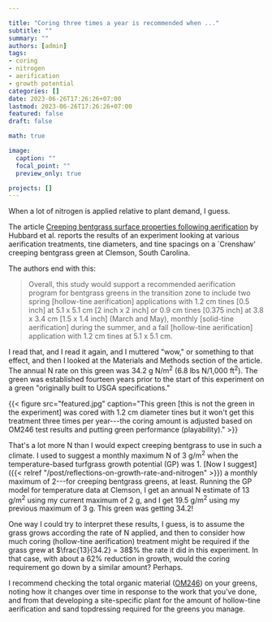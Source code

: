 ```yaml
---

title: "Coring three times a year is recommended when ..."
subtitle: ""
summary: ""
authors: [admin]
tags: 
- coring
- nitrogen
- aerification
- growth potential
categories: []
date: 2023-06-26T17:26:26+07:00
lastmod: 2023-06-26T17:26:26+07:00
featured: false
draft: false

math: true

image:
  caption: ""
  focal_point: ""
  preview_only: true

projects: []
---
```


When a lot of nitrogen is applied relative to plant demand, I guess.

The article [Creeping bentgrass surface properties following aerification](https://skeenapublishers.com/journal/ijares/IJARES-03-00021.pdf) by Hubbard et al. reports the results of an experiment looking at various aerification treatments, tine diameters, and tine spacings on a `Crenshaw' creeping bentgrass green at Clemson, South Carolina.

The authors end with this:

> Overall, this study would support a recommended aerification program for bentgrass greens in the transition zone to include two spring [hollow-tine aerification] applications with 1.2 cm tines [0.5 inch] at 5.1 x 5.1 cm [2 inch x 2 inch] or 0.9 cm tines [0.375 inch] at 3.8 x 3.4 cm [1.5 x 1.4 inch] (March and May), monthly [solid-tine aerification] during the summer, and a fall [hollow-tine aerification] application with 1.2 cm tines at 5.1 x 5.1 cm.

I read that, and I read it again, and I muttered "wow," or something to that effect, and then I looked at the Materials and Methods section of the article. The annual N rate on this green was 34.2 g N/m<sup>2</sup> (6.8 lbs N/1,000 ft<sup>2</sup>). The green was established fourteen years prior to the start of this experiment on a green "originally built to USGA specifications." 

{{< figure src="featured.jpg" caption="This green [this is not the green in the experiment] was cored with 1.2 cm diameter tines but it won't get this treatment three times per year---the coring amount is adjusted based on OM246 test results and putting green performance (playability)." >}}

That's a lot more N than I would expect creeping bentgrass to use in such a climate. I used to suggest a monthly maximum N of 3 g/m<sup>2</sup> when the temperature-based turfgrass growth potential (GP) was 1. [Now I suggest]({{< relref "/post/reflections-on-growth-rate-and-nitrogen" >}}) a monthly maximum of 2---for creeping bentgrass greens, at least. Running the GP model for temperature data at Clemson, I get an annual N estimate of 13 g/m<sup>2</sup> using my current maximum of 2 g, and I get 19.5 g/m<sup>2</sup> using my previous maximum of 3 g. This green was getting 34.2!

One way I could try to interpret these results, I guess, is to assume the grass grows according the rate of N applied, and then to consider how much coring (hollow-tine aerification) treatment might be required if the grass grew at $\frac{13}{34.2} = 38$% the rate it did in this experiment. In that case, with about a 62% reduction in growth, would the coring requirement go down by a similar amount? Perhaps. 

I recommend checking the total organic material ([OM246](/project/om246/)) on your greens, noting how it changes over time in response to the work that you've done, and from that developing a site-specific plant for the amount of hollow-tine aerification and sand topdressing required for the greens you manage.

